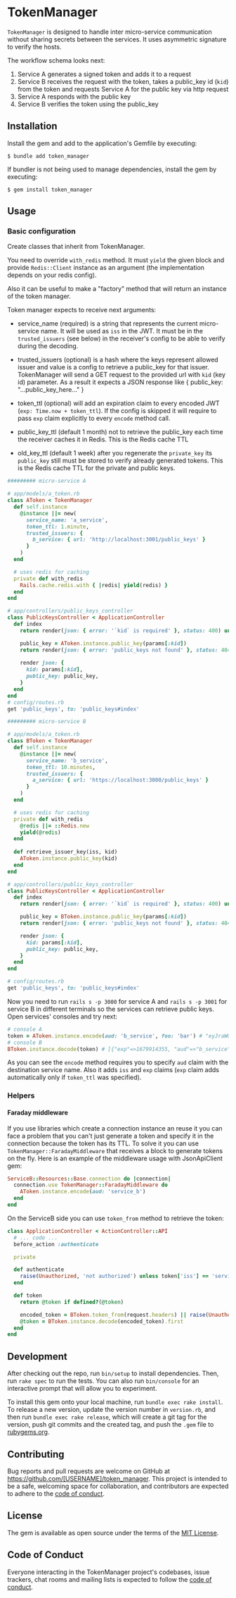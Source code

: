 # TokenManager

`TokenManager` is designed to handle inter micro-service communication without sharing secrets between the services.
It uses asymmetric signature to verify the hosts.

The workflow schema looks next:
1. Service A generates a signed token and adds it to a request
2. Service B receives the request with the token, takes a public_key id (`kid`) from the token and requests Service A for the public key via http request
3. Service A responds with the public key
4. Service B verifies the token using the public_key 

## Installation

Install the gem and add to the application's Gemfile by executing:

    $ bundle add token_manager

If bundler is not being used to manage dependencies, install the gem by executing:

    $ gem install token_manager

## Usage

### Basic configuration

Create classes that inherit from TokenManager. 

You need to override `with_redis` method. It must `yield` the given block and
provide `Redis::Client` instance as an argument (the implementation depends on your redis config).

Also it can be useful to make a "factory" method that will return an instance of the token manager. 

Token manager expects to receive next arguments:

* service_name (required) is a string that represents the current micro-service name. It will be used as `iss` 
in the JWT. It must be in the `trusted_issuers` (see below) in the receiver's config to be able to verify during the decoding.

* trusted_issuers (optional) is a hash where the keys represent allowed issuer and value is a config to retrieve a public_key for
that issuer. TokenManager will send a GET request to the provided url with `kid` (key id) parameter. As a result it 
expects a JSON response like { public_key: "...public_key_here..." }

* token_ttl (optional) will add an expiration claim to every encoded JWT (`exp: Time.now + token_ttl`). If the config 
is skipped it will require to pass `exp` claim explicitly to every `encode` method call.

* public_key_ttl (default 1 month) not to retrieve the public_key each time the receiver caches it in Redis. 
This is the Redis cache TTL

* old_key_ttl (default 1 week) after you regenerate the `private_key` its `public_key` still must be 
stored to verify already generated tokens. This is the Redis cache TTL for the private and public keys.

```ruby
######### micro-service A

# app/models/a_token.rb 
class AToken < TokenManager
  def self.instance
    @instance ||= new(
      service_name: 'a_service',
      token_ttl: 1.minute,
      trusted_issuers: { 
        b_service: { url: 'http://localhost:3001/public_keys' } 
      }
    )
  end

  # uses redis for caching
  private def with_redis
    Rails.cache.redis.with { |redis| yield(redis) }
  end
end

# app/controllers/public_keys_controller
class PublicKeysController < ApplicationController
  def index
    return render(json: { error: '`kid` is required' }, status: 400) unless params[:kid]

    public_key = AToken.instance.public_key(params[:kid])
    return render(json: { error: 'public_keys not found' }, status: 404) unless public_key
    
    render json: {
      kid: params[:kid],
      public_key: public_key,
    }
  end
end
# config/routes.rb
get 'public_keys', to: 'public_keys#index'

######### micro-service B

# app/models/a_token.rb
class BToken < TokenManager
  def self.instance
    @instance ||= new(
      service_name: 'b_service',
      token_ttl: 10.minutes,
      trusted_issuers: {
        a_service: { url: 'https://localhost:3000/public_keys' }
      }
    )
  end

  # uses redis for caching
  private def with_redis
    @redis ||= ::Redis.new
    yield(@redis)
  end
  
  def retrieve_issuer_key(iss, kid)
    AToken.instance.public_key(kid)
  end
end

# app/controllers/public_keys_controller
class PublicKeysController < ApplicationController
  def index
    return render(json: { error: '`kid` is required' }, status: 400) unless params[:kid]

    public_key = BToken.instance.public_key(params[:kid])
    return render(json: { error: 'public_keys not found' }, status: 404) unless public_key

    render json: {
      kid: params[:kid],
      public_key: public_key,
    }
  end
end

# config/routes.rb
get 'public_keys', to: 'public_keys#index'
```

Now you need to run `rails s -p 3000` for service A and `rails s -p 3001` for service B in different terminals 
so the services can retrieve public keys. Open services' consoles and try next: 

```ruby
# console A
token = AToken.instance.encode(aud: 'b_service', foo: 'bar') # "eyJraWQiOiJjNTcxNDRjYS04YWJhLTRlMWMtOGUwNC05YjZkYTc..."
# console B
BToken.instance.decode(token) # [{"exp"=>1679914355, "aud"=>"b_service", "foo"=>"bar", "iss"=>"a_service"}, {"kid"=>"c57144ca-8aba-4e1c-8e04-9b6da70a5dc6", "alg"=>"RS256"}]
```
As you can see the `encode` method requires you to specify `aud` claim with the destination service name. Also it adds
`iss` and `exp` claims (`exp` claim adds automatically only if `token_ttl` was specified).

### Helpers

#### Faraday middleware

If you use libraries which create a connection instance an reuse it you can face a problem that you can't just generate 
a token and specify it in the connection because the token has its TTL. To solve it you can 
use `TokenManager::FaradayMiddleware` that receives a block to generate tokens on the fly. 
Here is an example of the middleware usage with JsonApiClient gem:

```ruby
ServiceB::Resources::Base.connection do |connection|
  connection.use TokenManager::FaradayMiddleware do
    AToken.instance.encode(aud: 'service_b')
  end
end
```

On the ServiceB side you can use `token_from` method to retrieve the token:

```ruby
class ApplicationController < ActionController::API
  # ... code ...
  before_action :authenticate

  private

  def authenticate
    raise(Unauthorized, 'not authorized') unless token['iss'] == 'service_a' # only service_a has access
  end

  def token
    return @token if defined?(@token)

    encoded_token = BToken.token_from(request.headers) || raise(Unauthorized, 'token is absent')
    @token = BToken.instance.decode(encoded_token).first
  end
end
```

## Development

After checking out the repo, run `bin/setup` to install dependencies. Then, run `rake spec` to run the tests. You can also run `bin/console` for an interactive prompt that will allow you to experiment.

To install this gem onto your local machine, run `bundle exec rake install`. To release a new version, update the version number in `version.rb`, and then run `bundle exec rake release`, which will create a git tag for the version, push git commits and the created tag, and push the `.gem` file to [rubygems.org](https://rubygems.org).

## Contributing

Bug reports and pull requests are welcome on GitHub at https://github.com/[USERNAME]/token_manager. This project is intended to be a safe, welcoming space for collaboration, and contributors are expected to adhere to the [code of conduct](https://github.com/[USERNAME]/token_manager/blob/master/CODE_OF_CONDUCT.md).

## License

The gem is available as open source under the terms of the [MIT License](https://opensource.org/licenses/MIT).

## Code of Conduct

Everyone interacting in the TokenManager project's codebases, issue trackers, chat rooms and mailing lists is expected to follow the [code of conduct](https://github.com/[USERNAME]/token_manager/blob/master/CODE_OF_CONDUCT.md).
